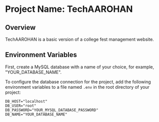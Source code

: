 # **Project Name: TechAAROHAN**

## Overview

TechAAROHAN is a basic version of a college fest management website.









## Environment Variables

  First, create a MySQL database with a name of your choice, for example, "YOUR_DATABASE_NAME".

To configure the database connection for the project, add the following environment variables to a file named `.env` in the root directory of your project:
```plaintext
DB_HOST="localhost"
DB_USER="root"
DB_PASSWORD="YOUR_MYSQL_DATABASE_PASSWORD"
DB_NAME="YOUR_DATABASE_NAME"
